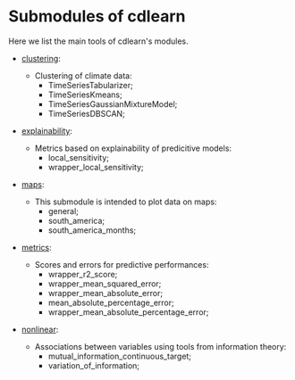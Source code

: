 # Submodules of cdlearn

Here we list the main tools of cdlearn's modules.

- [clustering](./clustering.py):
    - Clustering of climate data:
        - TimeSeriesTabularizer;
        - TimeSeriesKmeans;
        - TimeSeriesGaussianMixtureModel;
        - TimeSeriesDBSCAN;

- [explainability](./explainability.py):
    - Metrics based on explainability of predicitive models:
        - local_sensitivity;
        - wrapper_local_sensitivity;

- [maps](./maps.py):
    - This submodule is intended to plot data on maps:
        - general;
        - south_america;
        - south_america_months;

- [metrics](./metrics.py):
    - Scores and errors for predictive performances:
        - wrapper_r2_score;
        - wrapper_mean_squared_error;
        - wrapper_mean_absolute_error;
        - mean_absolute_percentage_error;
        - wrapper_mean_absolute_percentage_error;

- [nonlinear](./nonlinear.py):
    - Associations between variables using tools from information theory:
        - mutual_information_continuous_target;  
        - variation_of_information;